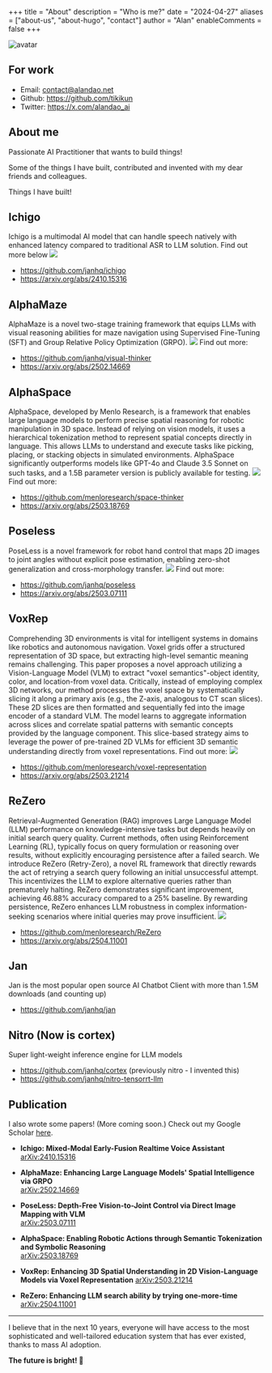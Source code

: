 +++
title = "About"
description = "Who is me?"
date = "2024-04-27"
aliases = ["about-us", "about-hugo", "contact"]
author = "Alan"
enableComments = false
+++

![avatar](images/avatar.jpg)

## For work
- Email: contact@alandao.net
- Github: https://github.com/tikikun
- Twitter: https://x.com/alandao_ai

## About me

Passionate AI Practitioner that wants to build things!

Some of the things I have built, contributed and invented with my dear friends and colleagues.

Things I have built!

## Ichigo
Ichigo is a multimodal AI model that can handle speech natively with enhanced latency compared to traditional ASR to LLM solution. Find out more below
![](./images/ichigo_strawberry.png)
* https://github.com/janhq/ichigo
* https://arxiv.org/abs/2410.15316

## AlphaMaze
AlphaMaze is a novel two-stage training framework that equips LLMs with visual reasoning abilities for maze navigation using Supervised Fine-Tuning (SFT) and Group Relative Policy Optimization (GRPO).
![](./images/alphamaze.gif)
Find out more:
* https://github.com/janhq/visual-thinker
* https://arxiv.org/abs/2502.14669

## AlphaSpace
AlphaSpace, developed by Menlo Research, is a framework that enables large language models to perform precise spatial reasoning for robotic manipulation in 3D space. Instead of relying on vision models, it uses a hierarchical tokenization method to represent spatial concepts directly in language. This allows LLMs to understand and execute tasks like picking, placing, or stacking objects in simulated environments. AlphaSpace significantly outperforms models like GPT-4o and Claude 3.5 Sonnet on such tasks, and a 1.5B parameter version is publicly available for testing.
![](./images/space_thinker.gif)
Find out more:
* https://github.com/menloresearch/space-thinker
* https://arxiv.org/abs/2503.18769

## Poseless
PoseLess is a novel framework for robot hand control that maps 2D images to joint angles without explicit pose estimation, enabling zero-shot generalization and cross-morphology transfer.
![](./images/poseless.png)
Find out more:
* https://github.com/janhq/poseless
* https://arxiv.org/abs/2503.07111

## VoxRep
Comprehending 3D environments is vital for intelligent systems in domains like robotics and autonomous navigation. Voxel grids offer a structured representation of 3D space, but extracting high-level semantic meaning remains challenging. This paper proposes a novel approach utilizing a Vision-Language Model (VLM) to extract "voxel semantics"-object identity, color, and location-from voxel data. Critically, instead of employing complex 3D networks, our method processes the voxel space by systematically slicing it along a primary axis (e.g., the Z-axis, analogous to CT scan slices). These 2D slices are then formatted and sequentially fed into the image encoder of a standard VLM. The model learns to aggregate information across slices and correlate spatial patterns with semantic concepts provided by the language component. This slice-based strategy aims to leverage the power of pre-trained 2D VLMs for efficient 3D semantic understanding directly from voxel representations.
Find out more:
![](./images/vox_rep.gif)
* https://github.com/menloresearch/voxel-representation
* https://arxiv.org/abs/2503.21214

## ReZero
Retrieval-Augmented Generation (RAG) improves Large Language Model (LLM) performance on knowledge-intensive tasks but depends heavily on initial search query quality. Current methods, often using Reinforcement Learning (RL), typically focus on query formulation or reasoning over results, without explicitly encouraging persistence after a failed search. We introduce ReZero (Retry-Zero), a novel RL framework that directly rewards the act of retrying a search query following an initial unsuccessful attempt. This incentivizes the LLM to explore alternative queries rather than prematurely halting. ReZero demonstrates significant improvement, achieving 46.88% accuracy compared to a 25% baseline. By rewarding persistence, ReZero enhances LLM robustness in complex information-seeking scenarios where initial queries may prove insufficient.
![](./images/rezero.gif)
* https://github.com/menloresearch/ReZero
* https://arxiv.org/abs/2504.11001

## Jan
Jan is the most popular open source AI Chatbot Client with more than 1.5M downloads (and counting up)
* https://github.com/janhq/jan

## Nitro (Now is cortex)
Super light-weight inference engine for LLM models
* https://github.com/janhq/cortex (previously nitro - I invented this)
* https://github.com/janhq/nitro-tensorrt-llm

## Publication
I also wrote some papers! (More coming soon.) Check out my Google Scholar [here](https://scholar.google.com/citations?user=eGWws2UAAAAJ&hl=en).

- **Ichigo: Mixed-Modal Early-Fusion Realtime Voice Assistant**  
  [arXiv:2410.15316](https://arxiv.org/abs/2410.15316)

- **AlphaMaze: Enhancing Large Language Models' Spatial Intelligence via GRPO**  
  [arXiv:2502.14669](https://arxiv.org/abs/2502.14669)

- **PoseLess: Depth-Free Vision-to-Joint Control via Direct Image Mapping with VLM**  
  [arXiv:2503.07111](https://arxiv.org/abs/2503.07111)

- **AlphaSpace: Enabling Robotic Actions through Semantic Tokenization and Symbolic Reasoning**  
  [arXiv:2503.18769](https://arxiv.org/abs/2503.18769)

- **VoxRep: Enhancing 3D Spatial Understanding in 2D Vision-Language Models via Voxel Representation**
  [arXiv:2503.21214](https://arxiv.org/abs/2503.21214)

- **ReZero: Enhancing LLM search ability by trying one-more-time**  
  [arXiv:2504.11001](https://arxiv.org/abs/2504.11001)


---

I believe that in the next 10 years, everyone will have access to the most sophisticated and well-tailored education system that has ever existed, thanks to mass AI adoption.

**The future is bright! 🚀**
